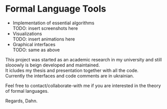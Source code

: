 # Formal Language Tools

* Implementation of essential algorithms  
TODO: insert screenshots here
* Visualizations  
TODO: insert animations here
* Graphical interfaces  
TODO: same as above

This project was started as an academic research in my university and still slooowly is beign developed and maintained.  
It icludes my thesis and presentation together with all the code.  
Currently the interfaces and code comments are in ukrainian.

Feel free to contact/collaborate-with me if you are interested in the theory of formal languages.

Regards,
Dahn.
